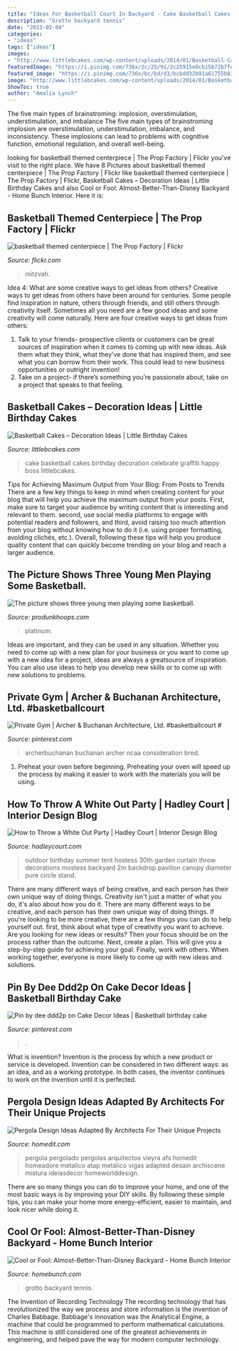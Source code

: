 ```yaml
---
title: "Ideas For Basketball Court In Backyard - Cake Basketball Cakes Birthday Decoration Celebrate Graffiti Happy Boss Littlebcakes"
description: "Grotto backyard tennis"
date: "2023-02-04"
categories:
- "ideas"
tags: ["ideas"]
images:
- "http://www.littlebcakes.com/wp-content/uploads/2014/01/Basketball-Cake-Pictures.jpg"
featuredImage: "https://i.pinimg.com/736x/2c/25/91/2c25915e0cb15b72b7fe677f9763eeb5.jpg"
featured_image: "https://i.pinimg.com/736x/bc/bd/d3/bcbdd32b91a61755b8312668c7c67c74.jpg"
image: "http://www.littlebcakes.com/wp-content/uploads/2014/01/Basketball-Cake-Pictures.jpg"
ShowToc: true
author: "Amalia Lynch"
---
```



The five main types of brainstroming: implosion, overstimulation, understimulation, and imbalance
The five main types of brainstroming implosion are overstimulation, understimulation, imbalance, and inconsistency. These implosions can lead to problems with cognitive function, emotional regulation, and overall well-being.

	

		
looking for basketball themed centerpiece | The Prop Factory | Flickr you've visit to the right place. We have 8 Pictures about basketball themed centerpiece | The Prop Factory | Flickr like basketball themed centerpiece | The Prop Factory | Flickr, Basketball Cakes – Decoration Ideas | Little Birthday Cakes and also Cool or Fool: Almost-Better-Than-Disney Backyard - Home Bunch Interior. Here it is:
		
    
## Basketball Themed Centerpiece | The Prop Factory | Flickr

<img loading=lazy src="https://c2.staticflickr.com/8/7321/9491378286_cef0a469c9_b.jpg" onerror="this.onerror=null;this.src='https://tse1.mm.bing.net/th?id=OIP.dR9dawAC1vL1fdS01Tg6agHaJ4&amp;pid=15.1';" alt="basketball themed centerpiece | The Prop Factory | Flickr">

_Source: flickr.com_

>mitzvah. 

	

Idea 4: What are some creative ways to get ideas from others?
Creative ways to get ideas from others have been around for centuries. Some people find inspiration in nature, others through friends, and still others through creativity itself. Sometimes all you need are a few good ideas and some creativity will come naturally. Here are four creative ways to get ideas from others: 
1) Talk to your friends- prospective clients or customers can be great sources of inspiration when it comes to coming up with new ideas. Ask them what they think, what they’ve done that has inspired them, and see what you can borrow from their work. This could lead to new business opportunities or outright invention! 
2) Take on a project- if there’s something you’re passionate about, take on a project that speaks to that feeling.

    
## Basketball Cakes – Decoration Ideas | Little Birthday Cakes

<img loading=lazy src="http://www.littlebcakes.com/wp-content/uploads/2014/01/Basketball-Cake-Pictures.jpg" onerror="this.onerror=null;this.src='https://tse4.mm.bing.net/th?id=OIP.i8u2vdXfziu3S4OK0bbCmAHaE8&amp;pid=15.1';" alt="Basketball Cakes – Decoration Ideas | Little Birthday Cakes">

_Source: littlebcakes.com_

>cake basketball cakes birthday decoration celebrate graffiti happy boss littlebcakes. 

	

Tips for Achieving Maximum Output from Your Blog: From Posts to Trends
There are a few key things to keep in mind when creating content for your blog that will help you achieve the maximum output from your posts. First, make sure to target your audience by writing content that is interesting and relevant to them. second, use social media platforms to engage with potential readers and followers, and third, avoid raising too much attention from your blog without knowing how to do it (i.e. using proper formatting, avoiding clichés, etc.). Overall, following these tips will help you produce quality content that can quickly become trending on your blog and reach a larger audience.

    
## The Picture Shows Three Young Men Playing Some Basketball.

<img loading=lazy src="http://www.produnkhoops.com/photos/albums/jordan-40x75-pro-dunk-platinum-basketball-system-450/pro-dunk-platinum-basketball-three-young-men-playing-some-basketball--1434-source.jpg" onerror="this.onerror=null;this.src='https://tse3.mm.bing.net/th?id=OIP.2bltIMN7DxI7YMObXo0pywHaLI&amp;pid=15.1';" alt="The picture shows three young men playing some basketball.">

_Source: produnkhoops.com_

>platinum. 

	

Ideas are important, and they can be used in any situation. Whether you need to come up with a new plan for your business or you want to come up with a new idea for a project, ideas are always a greatsource of inspiration. You can also use ideas to help you develop new skills or to come up with new solutions to problems.

    
## Private Gym | Archer &amp; Buchanan Architecture, Ltd. #basketballcourt #

<img loading=lazy src="https://i.pinimg.com/736x/2c/25/91/2c25915e0cb15b72b7fe677f9763eeb5.jpg" onerror="this.onerror=null;this.src='https://tse4.mm.bing.net/th?id=OIP.HEWzpLhvCDnVQJLxiXaH7QHaEk&amp;pid=15.1';" alt="Private Gym | Archer &amp; Buchanan Architecture, Ltd. #basketballcourt #">

_Source: pinterest.com_

>archerbuchanan buchanan archer ncaa consideration bred. 

	

1. Preheat your oven before beginning. Preheating your oven will speed up the process by making it easier to work with the materials you will be using.

    
## How To Throw A White Out Party | Hadley Court | Interior Design Blog

<img loading=lazy src="https://hadleycourt.com/wp-content/uploads/2017/07/outdoor-white-party-tent.jpg" onerror="this.onerror=null;this.src='https://tse3.mm.bing.net/th?id=OIP.xgAo4iR2B6JJvoGZIj6D3gHaKW&amp;pid=15.1';" alt="How to Throw a White Out Party | Hadley Court | Interior Design Blog">

_Source: hadleycourt.com_

>outdoor birthday summer tent hostess 30th garden curtain throw decorations mostess backyard 2m backdrop pavilion canopy diameter pure circle stand. 

	

There are many different ways of being creative, and each person has their own unique way of doing things.
Creativity isn't just a matter of what you do, it's also about how you do it. There are many different ways to be creative, and each person has their own unique way of doing things. If you're looking to be more creative, there are a few things you can do to help yourself out. first, think about what type of creativity you want to achieve. Are you looking for new ideas or results? Then your focus should be on the process rather than the outcome. Next, create a plan. This will give you a step-by-step guide for achieving your goal. Finally, work with others. When working together, everyone is more likely to come up with new ideas and solutions.

    
## Pin By Dee Ddd2p On Cake Decor Ideas | Basketball Birthday Cake

<img loading=lazy src="https://i.pinimg.com/736x/bc/bd/d3/bcbdd32b91a61755b8312668c7c67c74.jpg" onerror="this.onerror=null;this.src='https://tse3.mm.bing.net/th?id=OIP.UT4kVEXMeHRah6WtFUKAVwHaIB&amp;pid=15.1';" alt="Pin by dee ddd2p on Cake Decor Ideas | Basketball birthday cake">

_Source: pinterest.com_

>. 

	

What is invention?
Invention is the process by which a new product or service is developed. Invention can be considered in two different ways: as an idea, and as a working prototype. In both cases, the inventor continues to work on the invention until it is perfected.

    
## Pergola Design Ideas Adapted By Architects For Their Unique Projects

<img loading=lazy src="https://cdn.homedit.com/wp-content/uploads/2017/03/Contemporary-Pergola-Design-Vieyra-Arquitectos-Design-a-Contemporary-Home.jpg" onerror="this.onerror=null;this.src='https://tse1.mm.bing.net/th?id=OIP.icAfjW7UQGCK2Hi3yDARGgHaLF&amp;pid=15.1';" alt="Pergola Design Ideas Adapted By Architects For Their Unique Projects">

_Source: homedit.com_

>pergola pergolado pergolas arquitectos vieyra afs homedit homeadore metalico atap metálico vigas adapted desain archiscene mistura ideiasdecor homeworlddesign. 

	

There are so many things you can do to improve your home, and one of the most basic ways is by improving your DIY skills. By following these simple tips, you can make your home more energy-efficient, easier to maintain, and look nicer while doing it.

    
## Cool Or Fool: Almost-Better-Than-Disney Backyard - Home Bunch Interior

<img loading=lazy src="https://www.homebunch.com/wp-content/uploads/kgwcfxr5hy704x2sbwntxa5r80i6.jpg" onerror="this.onerror=null;this.src='https://tse3.mm.bing.net/th?id=OIP.IADwkvSo6V_Xty11-8dMvgHaFj&amp;pid=15.1';" alt="Cool or Fool: Almost-Better-Than-Disney Backyard - Home Bunch Interior">

_Source: homebunch.com_

>grotto backyard tennis. 

	

The Invention of Recording Technology
The recording technology that has revolutionized the way we process and store information is the invention of Charles Babbage. Babbage's innovation was the Analytical Engine, a machine that could be programmed to perform mathematical calculations. This machine is still considered one of the greatest achievements in engineering, and helped pave the way for modern computer technology.

